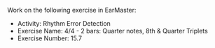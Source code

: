Work on the following exercise in EarMaster:
- Activity: Rhythm Error Detection
- Exercise Name: 4/4 - 2 bars: Quarter notes, 8th & Quarter Triplets
- Exercise Number: 15.7

